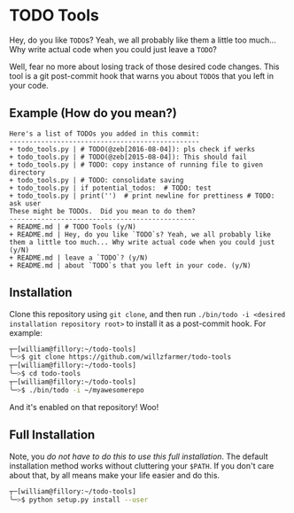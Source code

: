 # TODO Tools

Hey, do you like `TODO`s? Yeah, we all probably like them a little too much...
Why write actual code when you could just leave a `TODO`?

Well, fear no more about losing track of those desired code changes. This tool
is a git post-commit hook that warns you about `TODO`s that you left in your
code.

## Example (How do you mean?)

```
Here's a list of TODOs you added in this commit:
------------------------------------------------
+ todo_tools.py | # TODO(@zeb[2016-08-04]): pls check if werks
+ todo_tools.py | # TODO(@zeb[2015-08-04]): This should fail
+ todo_tools.py | # TODO: copy instance of running file to given directory
+ todo_tools.py | # TODO: consolidate saving
+ todo_tools.py | if potential_todos:  # TODO: test
+ todo_tools.py | print('')  # print newline for prettiness # TODO: ask user
These might be TODOs.  Did you mean to do them?
-----------------------------------------------
+ README.md | # TODO Tools (y/N) 
+ README.md | Hey, do you like `TODO`s? Yeah, we all probably like them a little too much... Why write actual code when you could just (y/N) 
+ README.md | leave a `TODO`? (y/N) 
+ README.md | about `TODO`s that you left in your code. (y/N) 
```

## Installation

Clone this repository using `git clone`, and then run `./bin/todo -i <desired
installation repository root>` to install it as a post-commit hook. For example:

```bash
┬─[william@fillory:~/todo-tools]
╰─>$ git clone https://github.com/willzfarmer/todo-tools
┬─[william@fillory:~/todo-tools]
╰─>$ cd todo-tools
┬─[william@fillory:~/todo-tools]
╰─>$ ./bin/todo -i ~/myawesomerepo
```

And it's enabled on that repository! Woo!

## Full Installation

Note, you *do not have to do this to use this full installation*. The default
installation method works without cluttering your `$PATH`. If you don't care
about that, by all means make your life easier and do this.

```bash
┬─[william@fillory:~/todo-tools]
╰─>$ python setup.py install --user
```
